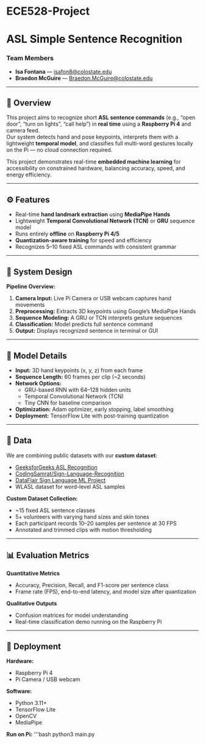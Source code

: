 # ECE528-Project
# ASL Simple Sentence Recognition

### Team Members
- **Isa Fontana** — isafon8@colostate.edu  
- **Braedon McGuire** — Braedon.McGuire@colostate.edu  

---

## 📖 Overview

This project aims to recognize short **ASL sentence commands** (e.g., “open door”, “turn on lights”, “call help”) in **real time** using a **Raspberry Pi 4** and camera feed.  
Our system detects hand and pose keypoints, interprets them with a lightweight **temporal model**, and classifies full multi-word gestures locally on the Pi — no cloud connection required.

This project demonstrates real-time **embedded machine learning** for accessibility on constrained hardware, balancing accuracy, speed, and energy efficiency.

---

## ⚙️ Features

- Real-time **hand landmark extraction** using **MediaPipe Hands**  
- Lightweight **Temporal Convolutional Network (TCN)** or **GRU** sequence model  
- Runs entirely **offline** on **Raspberry Pi 4/5**  
- **Quantization-aware training** for speed and efficiency  
- Recognizes 5–10 fixed ASL commands with consistent grammar  

---

## 🧩 System Design

**Pipeline Overview:**
1. **Camera Input:** Live Pi Camera or USB webcam captures hand movements  
2. **Preprocessing:** Extracts 3D keypoints using Google’s MediaPipe Hands  
3. **Sequence Modeling:** A GRU or TCN interprets gesture sequences  
4. **Classification:** Model predicts full sentence command  
5. **Output:** Displays recognized sentence in terminal or GUI  

---

## 🧠 Model Details

- **Input:** 3D hand keypoints (x, y, z) from each frame  
- **Sequence Length:** 60 frames per clip (~2 seconds)  
- **Network Options:**
  - GRU-based RNN with 64–128 hidden units  
  - Temporal Convolutional Network (TCN)  
  - Tiny CNN for baseline comparison  
- **Optimization:** Adam optimizer, early stopping, label smoothing  
- **Deployment:** TensorFlow Lite with post-training quantization  

---

## 🧪 Data

We are combining public datasets with our **custom dataset**:
- [GeeksforGeeks ASL Recognition](https://www.geeksforgeeks.org/machine-learning/sign-language-recognition-system-using-tensorflow-in-python)
- [CodingSamrat/Sign-Language-Recognition](https://github.com/CodingSamrat/Sign-Language-Recognition)
- [DataFlair Sign Language ML Project](https://data-flair.training/blogs/sign-language-recognition-python-ml-opencv)
- WLASL dataset for word-level ASL samples

**Custom Dataset Collection:**
- ~15 fixed ASL sentence classes  
- 5+ volunteers with varying hand sizes and skin tones  
- Each participant records 10–20 samples per sentence at 30 FPS  
- Annotated and trimmed clips with motion thresholding  

---

## 📊 Evaluation Metrics

**Quantitative Metrics**
- Accuracy, Precision, Recall, and F1-score per sentence class  
- Frame rate (FPS), end-to-end latency, and model size after quantization  

**Qualitative Outputs**
- Confusion matrices for model understanding  
- Real-time classification demo running on the Raspberry Pi  

---

## 🚀 Deployment

**Hardware:**
- Raspberry Pi 4 
- Pi Camera / USB webcam

**Software:**
- Python 3.11+
- TensorFlow Lite
- OpenCV
- MediaPipe

**Run on Pi:**
'''bash
python3 main.py
